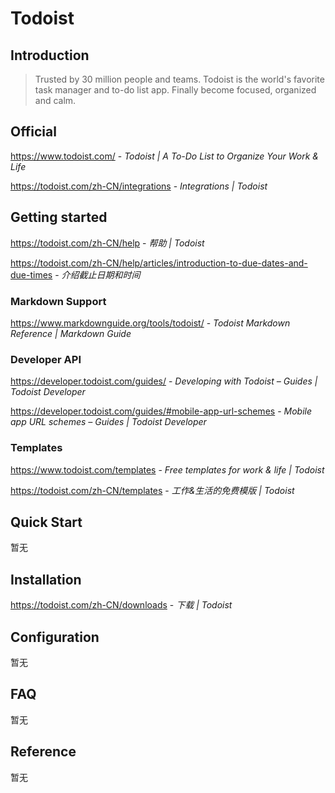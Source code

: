 # Todoist

## Introduction

> Trusted by 30 million people and teams. Todoist is the world's favorite task manager and to-do list app. Finally become focused, organized and calm.

## Official

https://www.todoist.com/ - *Todoist | A To-Do List to Organize Your Work & Life*

https://todoist.com/zh-CN/integrations - *Integrations | Todoist*

## Getting started

https://todoist.com/zh-CN/help - *帮助 | Todoist*

https://todoist.com/zh-CN/help/articles/introduction-to-due-dates-and-due-times - *介绍截止日期和时间*

### Markdown Support

https://www.markdownguide.org/tools/todoist/ - *Todoist Markdown Reference | Markdown Guide*

### Developer API

https://developer.todoist.com/guides/ - *Developing with Todoist – Guides | Todoist Developer*

https://developer.todoist.com/guides/#mobile-app-url-schemes - *Mobile app URL schemes – Guides | Todoist Developer*

### Templates

https://www.todoist.com/templates - *Free templates for work & life | Todoist*

https://todoist.com/zh-CN/templates - *工作&生活的免费模版 | Todoist*

## Quick Start

暂无

## Installation

https://todoist.com/zh-CN/downloads - *下载 | Todoist*

## Configuration

暂无

## FAQ

暂无

## Reference

暂无
